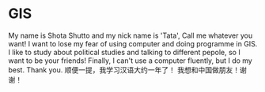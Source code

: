 # GIS
My name is Shota Shutto and my nick name is 'Tata', Call me whatever you want!
I want to lose my fear of using computer and doing programme in GIS.
I like to study about political studies and talking to different pepole, so I want to be your friends!
Finally, I can't use a computer fluently, but I do my best.
Thank you.
顺便一提，我学习汉语大约一年了！ 我想和中国做朋友！谢谢！

